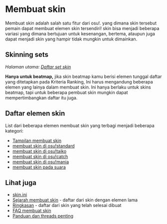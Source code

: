 # Membuat skin

Membuat skin adalah salah satu fitur dari osu!. yang dimana skin tersebut pemain dapat membuat elemen skin tersendiri! skin bisa menjadi beberapa variasi yang dimana bertujuan untuk kesenangan, bertema, ataupun juga dapat menjadi skin yang
hampir tidak mungkin untuk dimainkan.
                                                       
## Skinning sets

*Halaman utama: [Daftar set skin](/wiki/Ranking_Criteria/Skin_Set_List)*

**Hanya untuk beatmap,** jika skin beatmap kamu berisi elemen tunggal daftar yang ditetapkan pada Kriteria Ranking, Ini harus mengandung beberapa elemen yang lainya dalam membuat skin. Ini hanya berlaku untuk skins beatmap, tapi untuk beberapa pembuat skin mungkin dapat mempertimbangkan daftar itu juga.
                           
## Daftar elemen skin

List dari beberapa elemen membuat skin yang terbagi menjadi beberapa kategori:

- [Tampilan membuat skin](/wiki/Skinning/Interface)
- [membuat skin di osu!standard](/wiki/Skinning/osu!)
- [membuat skin di osu!taiko](/wiki/Skinning/osu!taiko)
- [membuat skin di osu!catch](/wiki/Skinning/osu!catch)
- [membuat skin di osu!mania](/wiki/Skinning/osu!mania)
- [membuat skin pada suara](/wiki/Skinning/Sounds)

## Lihat juga

- [skin.ini](/wiki/Skinning/skin.ini)
- [Sejarah membuat skin](/wiki/Skinning/History) - daftar dari skin dengan elemen lama
- [Ringkasan](https://osu.ppy.sh/community/forums/topics/686664) - daftar dari skin yang telah selesai dibuat
- [FAQ membuat skin](/wiki/Skinning/FAQ)
- [Panduan dan threads penting](/wiki/Skinning/Guides_and_important_threads)
